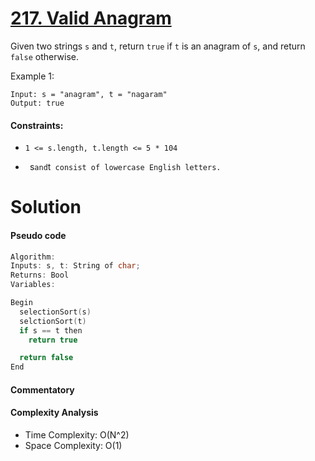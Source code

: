 # [217. Valid Anagram](https://leetcode.com/problems/valid-anagram/)

Given two strings `s` and `t`, return `true` if `t` is an anagram of `s`, and return `false` otherwise.

Example 1:
```
Input: s = "anagram", t = "nagaram"
Output: true
```
#### Constraints:

* `1 <= s.length, t.length <= 5 * 104`

+ ` `s` and `t` consist of lowercase English letters.`

# Solution

#### Pseudo code
```c
Algorithm:
Inputs: s, t: String of char;
Returns: Bool
Variables: 

Begin
  selectionSort(s)
  selctionSort(t)
  if s == t then
    return true

  return false
End
```
#### Commentatory

#### Complexity Analysis
+ Time Complexity: O(N^2)
+ Space Complexity: O(1)
